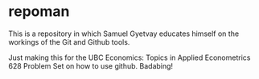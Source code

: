 # repoman
This is a repository in which Samuel Gyetvay educates himself on the workings of the Git and Github tools.

Just making this for the UBC Economics: Topics in Applied Econometrics 628 Problem Set on how to use github. Badabing!
